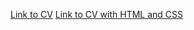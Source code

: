 [Link to CV](https://github.com/sakhibjamal/rsschool-cv)
[Link to CV with HTML and CSS](https://sakhibjamal.github.io/rsschool-cv/)

